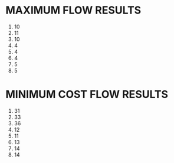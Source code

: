 # MAXIMUM FLOW RESULTS

1. 10
2. 11
3. 10
4. 4
5. 4
6. 4
7. 5
8. 5

# MINIMUM COST FLOW RESULTS

1. 31
2. 33
3. 36
4. 12
5. 11
6. 13
7. 14
8. 14


